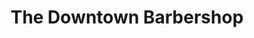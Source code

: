 ---
title: "The Downtown Barbershop"
url: /johnson-city/the-downtown-barbershop/
shop: hairdresser
---